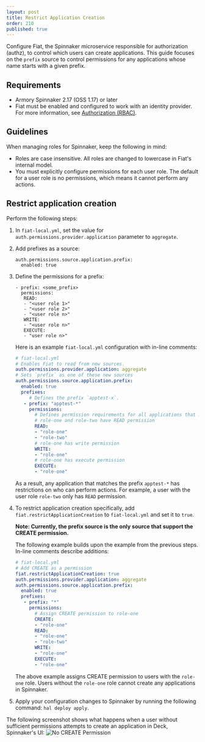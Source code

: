 ```yaml
---
layout: post
title: Restrict Application Creation
order: 210
published: true
---
```


Configure Fiat, the Spinnaker microservice responsible for authorization (authz), to control which users can create applications. This guide focuses on the `prefix` source to control permissions for any applications whose name starts with a given prefix. 

## Requirements

* Armory Spinnaker 2.17 (OSS 1.17) or later
* Fiat must be enabled and configured to work with an identity provider. For more information, see [Authorization (RBAC)](https://www.spinnaker.io/setup/security/authorization/). 

## Guidelines

When managing roles for Spinnaker, keep the following in mind:
* Roles are case insensitive. All roles are changed to lowercase in Fiat's internal model.
* You must explicitly configure permissions for each user role. The default for a user role is no permissions, which means it cannot perform any actions.


## Restrict application creation

Perform the following steps:

1. In `fiat-local.yml`, set the value for `auth.permissions.provider.application` parameter to `aggregate`.
2. Add prefixes as a source:

    ```
    auth.permissions.source.application.prefix:
      enabled: true
    ```
3. Define the permissions for a prefix:
    
    ```
    - prefix: <some_prefix>
      permissions:
       READ:
       - "<user role 1>"
       - "<user role 2>"
       - "<user role n>"
       WRITE:
       - "<user role n>"
       EXECUTE:
       - "user role n>"
   ```
    Here is an example `fiat-local.yml` configuration with in-line comments:

    ```yaml
    # fiat-local.yml
    # Enables Fiat to read from new sources.
    auth.permissions.provider.application: aggregate
    # Sets `prefix` as one of these new sources
    auth.permissions.source.application.prefix:
      enabled: true
      prefixes:
         # Defines the prefix `apptest-x`. 
       - prefix: "apptest-*"
         permissions:
           # Defines permission requirements for all applications that match the prefix `apptest-*` based on roles.
           # role-one and role-two have READ permission 
           READ:
           - "role-one"
           - "role-two"
           # role-one has write permission
           WRITE:
           - "role-one"
           # role-one has execute permission
           EXECUTE:
           - "role-one"
    ```

    As a result, any application that matches the prefix `apptest-*` has restrictions on who can perform actions. For example, a user with the user role `role-two` only has `READ` permission.<br>

4. To restrict application creation specifically, add `fiat.restrictApplicationCreation` to `fiat-local.yml` and set it to `true`.

    **Note: Currently, the prefix source is the only source that support the CREATE permission.**

    The following example builds upon the example from the previous steps. In-line comments describe additions:

    ```yaml
    # fiat-local.yml
    # Add CREATE as a permission
    fiat.restrictApplicationCreation: true
    auth.permissions.provider.application: aggregate
    auth.permissions.source.application.prefix:
      enabled: true
      prefixes:
       - prefix: "*"
         permissions:
           # Assign CREATE permission to role-one
           CREATE:
           - "role-one"
           READ:
           - "role-one"
           - "role-two"
           WRITE:
           - "role-one"
           EXECUTE:
           - "role-one"
    ```

    The above example assigns CREATE permission to users with the `role-one` role. Users without the `role-one` role cannot create any applications in Spinnaker.

5. Apply your configuration changes to Spinnaker by running the following command: `hal deploy apply`.

The following screenshot shows what happens when a user without sufficient permissions attempts to create an application in Deck, Spinnaker's UI: 
![No CREATE Permission](/assets/images/authz_create_permission.png)
